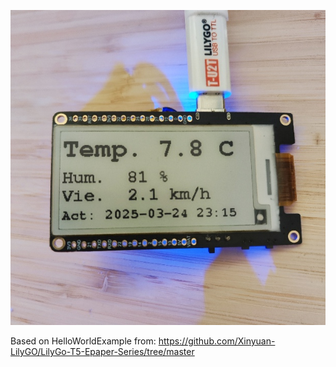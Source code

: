 ![image](https://github.com/romanbialek/lilygo_epaper_weather/blob/main/lilygo_weather.jpg?raw=true)


Based on HelloWorldExample from:
https://github.com/Xinyuan-LilyGO/LilyGo-T5-Epaper-Series/tree/master
